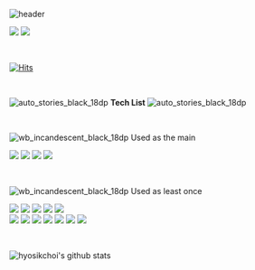 ![header](https://capsule-render.vercel.app/api?type=egg&text=Welcome&fontSize=70&fontAlignY=30&animation=fadeIn&desc=hyosikchoi%27s%20github&height=200&descSize=20&descAlign=57&descAlignY=47&color=gradient)

  
<a href="https://hyosikchoi.tistory.com/" target="_blank"><img src="https://img.shields.io/badge/DevBlog-3884FF?style=flat-square&logo=Blogger&logoColor=white"/></a>
<a href="https://github.com/hyosikchoi" target="_blank"><img src="https://img.shields.io/badge/GitHub-181717?style=flat-square&logo=GitHub&logoColor=white"/></a>

<br/>

[![Hits](https://hits.seeyoufarm.com/api/count/incr/badge.svg?url=https%3A%2F%2Fgithub.com%2Fhyosikchoi%2Fhit-counter&count_bg=%2379C83D&title_bg=%23555555&icon=&icon_color=%23E7E7E7&title=hits&edge_flat=false)](https://hits.seeyoufarm.com)

<br/>

![auto_stories_black_18dp](https://user-images.githubusercontent.com/56852682/183002228-1339ccac-486e-4f05-abd2-ab62170ff2b8.svg) **Tech List** ![auto_stories_black_18dp](https://user-images.githubusercontent.com/56852682/183002228-1339ccac-486e-4f05-abd2-ab62170ff2b8.svg)


<br/>


![wb_incandescent_black_18dp](https://user-images.githubusercontent.com/56852682/183002549-221b14f1-6b84-48b8-a943-5b06aa13fdd6.svg) Used as the main


<img src="https://img.shields.io/badge/Kotlin-7F52FF?style=for-the-badge&logo=Kotlin&logoColor=white"/> <img src="https://img.shields.io/badge/Java-0094F5?style=for-the-badge&logo=Java&logoColor=white"/> <img src="https://img.shields.io/badge/Android-3DDC84?style=for-the-badge&logo=Android&logoColor=white"/> <img src="https://img.shields.io/badge/Android Studio-3DDC84?style=for-the-badge&logo=Android Studio&logoColor=white"/>  

<br/>

![wb_incandescent_black_18dp](https://user-images.githubusercontent.com/56852682/183002549-221b14f1-6b84-48b8-a943-5b06aa13fdd6.svg) Used as least once  

<img src="https://img.shields.io/badge/JavaScript-F7DF1E?style=for-the-badge&logo=JavaScript&logoColor=black"/> <img src="https://img.shields.io/badge/MySQL-4479A1?style=for-the-badge&logo=MySQL&logoColor=white"/> <img src="https://img.shields.io/badge/Spring Boot-6DB33F?style=for-the-badge&logo=Spring Boot&logoColor=white"/> 
<img src="https://img.shields.io/badge/React-61DAFB?style=for-the-badge&logo=React&logoColor=black"/> <img src="https://img.shields.io/badge/Slack-4A154B?style=for-the-badge&logo=Slack&logoColor=white"/>  
<img src="https://img.shields.io/badge/Jira-0052CC?style=for-the-badge&logo=Jira&logoColor=white"/> <img src="https://img.shields.io/badge/Notion-000000?style=for-the-badge&logo=Notion&logoColor=white"/> <img src="https://img.shields.io/badge/Git-F05032?style=for-the-badge&logo=Git&logoColor=white"/> <img src="https://img.shields.io/badge/GitHub-181717?style=for-the-badge&logo=GitHub&logoColor=white"/> <img src="https://img.shields.io/badge/GitLab-FC6D26?style=for-the-badge&logo=GitLab&logoColor=white"/> <img src="https://img.shields.io/badge/GraphQL-E10098?style=for-the-badge&logo=GraphQL&logoColor=white"/> <img src="https://img.shields.io/badge/Asana-273347?style=for-the-badge&logo=Asana&logoColor=white"/>

<br/>

![hyosikchoi's github stats](https://github-readme-stats.vercel.app/api?username=hyosikchoi&show_icons=true)
